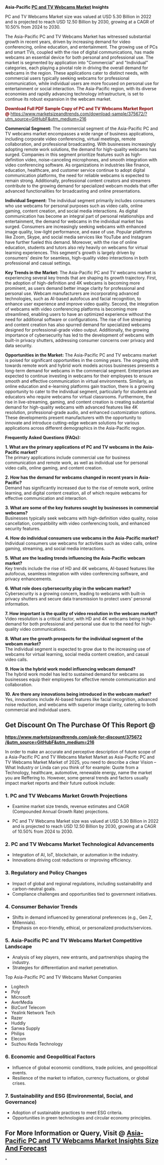 <p><strong>Asia-Pacific&nbsp;<a href=""https://www.marketsizeandtrends.com/download-sample/375672/&amp;utm_source=GitHubF&amp;utm_medium=216"">PC and TV Webcams Market</a> Insights</strong></p><p>PC and TV Webcams Market size was valued at USD 5.30 Billion in 2022 and is projected to reach USD 12.50 Billion by 2030, growing at a CAGR of 10.50% from 2024 to 2030.</p><p><p>The Asia-Pacific PC and TV Webcams Market has witnessed substantial growth in recent years, driven by increasing demand for video conferencing, online education, and entertainment. The growing use of PCs and smart TVs, coupled with the rise of digital communications, has made webcams an essential device for both personal and professional use. The market is segmented by application into "Commercial" and "Individual" categories, each playing a pivotal role in driving the overall demand for webcams in the region. These applications cater to distinct needs, with commercial users typically seeking webcams for professional communication, while individual users are more focused on personal use for entertainment or social interaction. The Asia-Pacific region, with its diverse economies and rapidly advancing technology infrastructure, is set to continue its robust expansion in the webcam market.<p><strong><span style="color: #800000;">Download Full PDF Sample Copy of PC and TV Webcams Market Report @</span>&nbsp;</strong><a href="https://www.marketsizeandtrends.com/download-sample/375672/?utm_source=GitHubF&amp;utm_medium=216" target="_blank">https://www.marketsizeandtrends.com/download-sample/375672/?utm_source=GitHubF&amp;utm_medium=216</a></p><p><strong>Commercial Segment:</strong> The commercial segment of the Asia-Pacific PC and TV webcams market encompasses a wide range of business applications, including corporate video conferencing, virtual meetings, remote collaboration, and professional broadcasting. With businesses increasingly adopting remote work solutions, the demand for high-quality webcams has surged. Companies in this segment prioritize features such as high-definition video, noise-canceling microphones, and smooth integration with video conferencing software. As organizations in industries like finance, education, healthcare, and customer service continue to adopt digital communication platforms, the need for reliable webcams is expected to remain strong. Additionally, professional content creators and streamers contribute to the growing demand for specialized webcam models that offer advanced functionalities for broadcasting and online presentations.<p><strong>Individual Segment:</strong> The individual segment primarily includes consumers who use webcams for personal purposes such as video calls, online gaming, content creation, and social media interactions. As digital communication has become an integral part of personal relationships and entertainment, the demand for webcams in the individual market has surged. Consumers are increasingly seeking webcams with enhanced image quality, low-light performance, and ease of use. Popular platforms like Zoom, Skype, and social media services like YouTube and Instagram have further fueled this demand. Moreover, with the rise of online education, students and tutors also rely heavily on webcams for virtual learning experiences. This segment's growth is largely driven by consumers' desire for seamless, high-quality video interactions in both professional and casual settings.<p><strong>Key Trends in the Market:</strong> The Asia-Pacific PC and TV webcams market is experiencing several key trends that are shaping its growth trajectory. First, the adoption of high-definition and 4K webcams is becoming more prominent, as users demand better image clarity for professional and personal use. Webcam manufacturers are incorporating advanced technologies, such as AI-based autofocus and facial recognition, to enhance user experience and improve video quality. Second, the integration of webcams with video conferencing platforms is becoming more streamlined, enabling users to have an optimized experience without the need for additional software or configurations. The rise of live streaming and content creation has also spurred demand for specialized webcams designed for professional-grade video output. Additionally, the growing importance of cybersecurity has led to the development of webcams with built-in privacy shutters, addressing consumer concerns over privacy and data security.<p><strong>Opportunities in the Market:</strong> The Asia-Pacific PC and TV webcams market is poised for significant opportunities in the coming years. The ongoing shift towards remote work and hybrid work models across businesses presents a long-term demand for webcams in the commercial segment. Enterprises are expected to continue investing in webcams for their employees to ensure smooth and effective communication in virtual environments. Similarly, as online education and e-learning platforms gain traction, there is a growing opportunity to cater to the individual segment, particularly for students and educators who require webcams for virtual classrooms. Furthermore, the rise in live-streaming, gaming, and content creation is creating substantial demand for high-quality webcams with advanced features like 4K resolution, professional-grade audio, and enhanced customization options. These developments present manufacturers with the opportunity to innovate and introduce cutting-edge webcam solutions for various applications across different demographics in the Asia-Pacific region.<p><strong>Frequently Asked Questions (FAQs):</strong></p><p><strong>1. What are the primary applications of PC and TV webcams in the Asia-Pacific market?</strong><br>The primary applications include commercial use for business communication and remote work, as well as individual use for personal video calls, online gaming, and content creation.</p><p><strong>2. How has the demand for webcams changed in recent years in Asia-Pacific?</strong><br>Demand has significantly increased due to the rise of remote work, online learning, and digital content creation, all of which require webcams for effective communication and interaction.</p><p><strong>3. What are some of the key features sought by businesses in commercial webcams?</strong><br>Businesses typically seek webcams with high-definition video quality, noise cancellation, compatibility with video conferencing tools, and enhanced security features.</p><p><strong>4. How do individual consumers use webcams in the Asia-Pacific market?</strong><br>Individual consumers use webcams for activities such as video calls, online gaming, streaming, and social media interactions.</p><p><strong>5. What are the leading trends influencing the Asia-Pacific webcam market?</strong><br>Key trends include the rise of HD and 4K webcams, AI-based features like autofocus, seamless integration with video conferencing software, and privacy enhancements.</p><p><strong>6. What role does cybersecurity play in the webcam market?</strong><br>Cybersecurity is a growing concern, leading to webcams with built-in privacy shutters and secure data transmission to protect users' personal information.</p><p><strong>7. How important is the quality of video resolution in the webcam market?</strong><br>Video resolution is a critical factor, with HD and 4K webcams being in high demand for both professional and personal use due to the need for high-quality video communications.</p><p><strong>8. What are the growth prospects for the individual segment of the webcam market?</strong><br>The individual segment is expected to grow due to the increasing use of webcams for virtual learning, social media content creation, and casual video calls.</p><p><strong>9. How is the hybrid work model influencing webcam demand?</strong><br>The hybrid work model has led to sustained demand for webcams as businesses equip their employees for effective remote communication and collaboration.</p><p><strong>10. Are there any innovations being introduced in the webcam market?</strong><br>Yes, innovations include AI-based features like facial recognition, advanced noise reduction, and webcams with superior image clarity, catering to both commercial and individual users.</p></p><h2><strong>Get Discount On The Purchase Of This Report @&nbsp;</strong></h2><p><strong><a href=""https://www.marketsizeandtrends.com/ask-for-discount/375672/&amp;utm_source=GitHubF&amp;utm_medium=216"" target=""_blank"">https://www.marketsizeandtrends.com/ask-for-discount/375672<br />/&amp;utm_source=GitHubF&amp;utm_medium=216</a></strong></p><p>In order to make an accurate and perceptive description of future scope of a Asia-Pacific&nbsp;PC and TV Webcams Market Market as Asia-Pacific&nbsp;PC and TV Webcams Market Market of 2025, you need to describe a clear Vision &ndash; What Industry or Linda can you think of for example: Quote from a Technology, healthcare, automotive, renewable energy, name the market you are Reffering to. However, some general trends and factors usually impact market reports and their future outlook include:</p><h3>1.&nbsp;<strong>PC and TV Webcams Market Growth Projections</strong></h3><ul><li>Examine market size trends, revenue estimates and CAGR (Compounded Annual Growth Rate) projections.</li><li><p>PC and TV Webcams Market size was valued at USD 5.30 Billion in 2022 and is projected to reach USD 12.50 Billion by 2030, growing at a CAGR of 10.50% from 2024 to 2030.</p></li></ul><h3>2.&nbsp;<strong>PC and TV Webcams Market Technological Advancements</strong></h3><ul><li>Integration of AI, IoT, blockchain, or automation in the industry.</li><li>Innovations driving cost reductions or improving efficiency.</li></ul><h3>3.&nbsp;<strong>Regulatory and Policy Changes</strong></h3><ul><li>Impact of global and regional regulations, including sustainability and carbon-neutral goals.</li><li>Compliance challenges and opportunities tied to government initiatives.</li></ul><h3>4.&nbsp;<strong>Consumer Behavior Trends</strong></h3><ul><li>Shifts in demand influenced by generational preferences (e.g., Gen Z, Millennials).</li><li>Emphasis on eco-friendly, ethical, or personalized products/services.</li></ul><h3>5.&nbsp;<strong>Asia-Pacific PC and TV Webcams Market Competitive Landscape</strong></h3><ul><li>Analysis of key players, new entrants, and partnerships shaping the industry.</li><li>Strategies for differentiation and market penetration.</li></ul><p data-pm-slice=""1 1 []"">Top Asia-Pacific PC and TV Webcams Market Companies</p><div data-test-id=""""><p><li>Logitech</li><li> Poly</li><li> Microsoft</li><li> AverMedia</li><li> BizConf Telecom</li><li> Yealink Network Tech</li><li> Razer</li><li> Huddly</li><li> Sanwa Supply</li><li> Philips</li><li> Elecom</li><li> Suzhou Keda Technology</li></p></div><h3>6.&nbsp;<strong>Economic and Geopolitical Factors</strong></h3><ul><li>Influence of global economic conditions, trade policies, and geopolitical events.</li><li>Resilience of the market to inflation, currency fluctuations, or global crises.</li></ul><h3>7.&nbsp;<strong>Sustainability and ESG (Environmental, Social, and Governance)</strong></h3><ul><li>Adoption of sustainable practices to meet ESG criteria.</li><li>Opportunities in green technologies and circular economy principles.</li></ul><h2><strong>For More Information or Query, Visit @&nbsp;</strong><a href=""https://www.verifiedmarketreports.com/product/pc-and-tv-webcams-market/"" target=""_blank"">Asia-Pacific PC and TV Webcams Market Insights Size And Forecast</a></h2>"

